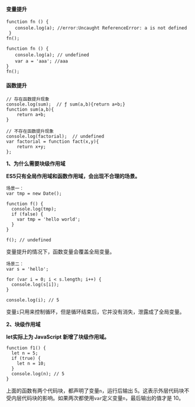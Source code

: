#### 变量提升

```
function fn () {
　　console.log(a); //error:Uncaught ReferenceError: a is not defined
 }
fn();
```

```
function fn () {
　　console.log(a); // undefined
　　var a = 'aaa'; //aaa
}
fn();
```

#### 函数提升

```
// 存在函数提升现象
console.log(sum);  // ƒ sum(a,b){return a+b;}
function sum(a,b){  
    return a+b;  
}
```

```
// 不存在函数提升现象
console.log(factorial);  // undefined
var factorial = function fact(x,y){  
    return x+y;
};
```

**1、为什么需要块级作用域**

**ES5只有全局作用域和函数作用域，会出现不合理的场景。**

```
场景一：
var tmp = new Date();

function f() {
  console.log(tmp);
  if (false) {
    var tmp = 'hello world';
  }
}

f(); // undefined
```

变量提升的情况下，函数变量会覆盖全局变量。

```
场景二：
var s = 'hello';

for (var i = 0; i < s.length; i++) {
  console.log(s[i]);
}

console.log(i); // 5
```

变量`i`只用来控制循环，但是循环结束后，它并没有消失，泄露成了全局变量。

**2、块级作用域**

**let实际上为 JavaScript 新增了块级作用域。**

```
function f1() {
  let n = 5;
  if (true) {
    let n = 10;
  }
  console.log(n); // 5
}
```

上面的函数有两个代码块，都声明了变量`n`，运行后输出 5。这表示外层代码块不受内层代码块的影响。如果两次都使用`var`定义变量`n`，最后输出的值才是 10。